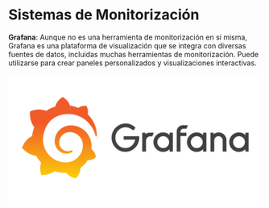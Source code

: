 # Sistemas de Monitorización

**Grafana**: Aunque no es una herramienta de monitorización en sí misma,
Grafana es una plataforma de visualización que se integra con diversas fuentes
de datos, incluidas muchas herramientas de monitorización. Puede utilizarse
para crear paneles personalizados y visualizaciones interactivas.

![image](/img/grafana-logo.png)